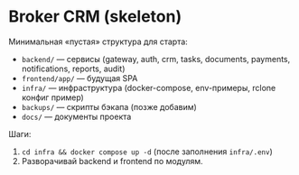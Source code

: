# Broker CRM (skeleton)

Минимальная «пустая» структура для старта:
- `backend/` — сервисы (gateway, auth, crm, tasks, documents, payments, notifications, reports, audit)
- `frontend/app/` — будущая SPA
- `infra/` — инфраструктура (docker-compose, env-примеры, rclone конфиг пример)
- `backups/` — скрипты бэкапа (позже добавим)
- `docs/` — документы проекта

Шаги:
1) `cd infra && docker compose up -d` (после заполнения `infra/.env`)
2) Разворачивай backend и frontend по модулям.

